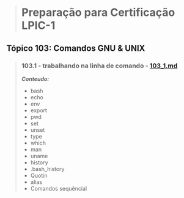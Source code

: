 > # Preparação para Certificação LPIC-1


## Tópico 103: Comandos GNU & UNIX

> ### 103.1 - trabalhando na linha de comando - [103\_1.md](https://github.com/JaySaints/LPIC-1-Notes/blob/main/103_1.md)
> ***Conteudo:***
>	- bash
>	- echo
>	- env
>	- export
>	- pwd
>	- set
>	- unset
>	- type
>	- which
>	- man
> 	- uname
>	- history
>	- .bash\_history	
>	- Quotin
>	- alias
>	- Comandos sequêncial

